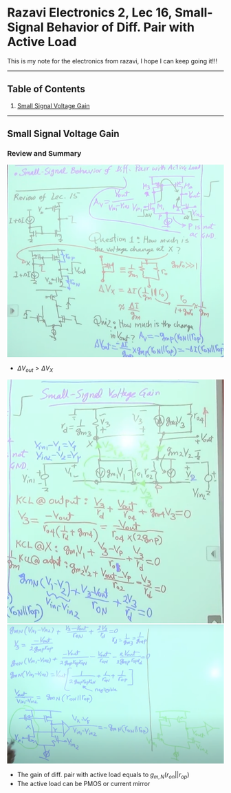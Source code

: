 

# Razavi Electronics 2, Lec 16, Small-Signal Behavior of Diff. Pair with Active Load
This is my note for the electronics from razavi, I hope I can keep going it!!!

---

## Table of Contents
1. [Small Signal Voltage Gain](#small-signal-voltage-gain)



---
## Small Signal Voltage Gain
### Review and Summary
![](/images/SmallSignalDiffPair.png)
+ $\Delta V_{out} > \Delta V_{X}$

![](/images/SmallSignalDiffPairActiveLoad.png)
![](/images/SmallSignalDiffPair2.png)
+ The gain of diff. pair with active load equals to $g_{m,N}(r_{on}||r_{op})$
+ The active load can be PMOS or current mirror


